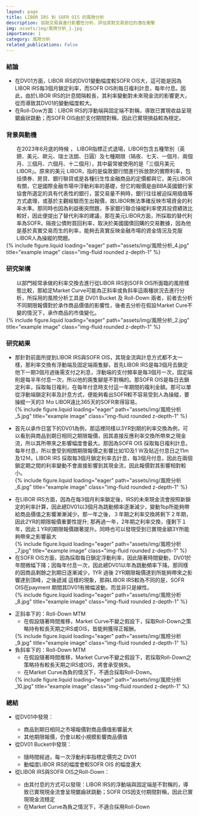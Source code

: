 ```yaml
---
layout: page
title: LIBOR IRS 到 SOFR OIS 的風險分析
description: 協助交易員進行影響性分析，評估其對交易部位的潛在衝擊
img: assets/img/風險分析_1.jpg
importance: 1
category: 風險分析
related_publications: False
---
```


<div class="Conclusion">
    <h3>結論</h3>
    <div class="characteristics">
        <ul><li>在DV01方面，LIBOR IRS的DV01變動幅度較SOFR OIS大，這可能是因為LIBOR IRS每3個月鎖定利率，而SOFR OIS則每日複利計息，每年付息。因此，由於LIBOR IRS的計息間隔較長，其利率變動對未來現金流的影響更大，從而導致其DV01的變動幅度較大。</li>
        <li>在Roll-Dow方面：LIBOR IRS的浮動端與固定端不對稱，導致已實現收益呈現鋸齒狀跳動；而SOFR OIS由於支付期間對稱，因此已實現損益較為穩定。</li>
        </ul>
    </div>
</div>

<div class="Motivation">
    <h3>背景與動機</h3>
    <div class="characteristics" style="margin-left: 2em">
    在2023年6月底的時候 ， LIBOR指標正式退場，LIBOR包含五種幣別（英鎊、美元、歐元、瑞士法朗、日圓）及七種期限（隔夜、七天、一個月、兩個月、三個月、六個月、十二個月），其中最常被使用的是「三個月美元LIBOR」。原來的美元  LIBOR，指的是倫敦銀行間進行拆放款的實際利率，包括債券、房貸、銀行聯貸或是各種衍生性金融商品的定價都與它，美元LIBOR有關，它是國際金融市場中浮動利率的基礎，但它的報價是由BBA英國銀行家協會所選定的具有代表性的銀行，當交易量不夠時，銀行往往被迫採用插值等方式處理，或基於主觀經驗而生出報價，故LIBOR無法準確反映市場資金的利率水準。那同時也因為利益衝突問題，多家銀行聯合操縱利率使其投資績效比較好，因此便提出了替代利率的建議，那在美元LIBOR方面，所採取的替代利率為SOFR，隔夜公債附買回利率，取決於美國國債回購的交易數據，因為他是基於真實交易而生的利率，能夠去真實反映金融市場的資金情況及克服LIBOR人為操縱的問題。
    </div>
    <div class="col-sm mt-3 mt-md-0">
        {% include figure.liquid loading="eager" path="assets/img/風險分析_4.jpg" title="example image" class="img-fluid rounded z-depth-1" %}
    </div>
</div>

<div class="Structure">
    <h3>研究架構</h3>
    <div class="characteristics" style="margin-left: 2em">
    以部門經常承做的利率交換去進行從LIBOR IRS到SOFR OIS所面臨的風險樣態比較，那給定Market Curve可能為正斜率或負斜率這兩種狀況去進行分析，所採用的風險分析工具是 DV01 Bucket 及 Roll-Down 兩者，前者去分析不同期限報價對於承作商品價值的影響性，後者去分析在假設Ｍarket Cure不變的情況下，承作商品的市值變化。
    </div>
    <div class="col-sm mt-3 mt-md-0">
        {% include figure.liquid loading="eager" path="assets/img/風險分析_2.jpg" title="example image" class="img-fluid rounded z-depth-1" %}
    </div>
</div>

<div class="Statistics">
    <h3>研究結果</h3>
    <ul>
        <li>那針對前面所提到LIBOR IRS與SOFR OIS，其現金流與計息方式都不太一樣，那利率交換有浮動端及固定端兩隻腳，首先LIBOR IRS是每3個月去鎖定他下一期3個月過後需支付之利息，浮動端的支付頻率是每3個月一次，固定端則是每半年付息一次，所以他的兩隻腳是不對稱的。那SOFR OIS是每日去鎖定利率，採取每日複利，在每年付息時支付這一年期間的複利金額。那可以單從浮動端鎖定利率及計息方式，便能夠看出SOFR較不容易受到人為操縱，要操縱一天的3 Ｍo LIBOR遠比365天的SOFR來得容易。</li>
        <div class="col-sm mt-3 mt-md-0">
            {% include figure.liquid loading="eager" path="assets/img/風險分析_5.jpg" title="example image" class="img-fluid rounded z-depth-1" %}
        </div>
    </ul>
    <ul>
        <li>首先以承作日當下的DV01為例，那這裡同樣以3YR到期的利率交換為例，可以看到與商品到期日相同之期限報價，因其直接反應利率交換所帶來之現金流，所以其所帶來之影響幅度會最大。那因為SOFR OIS 採取每日複利計息，每年付息，所以會受到相關期限報價之影響比如1D及1 W及貼近付息日之11m及12Ｍ。LIBOR IRS 採取每3個月鎖定利率去計息，每3個月付息，因此在兩個鎖定期之間的利率變動不會直接影響到其現金流，因此報價對其影響相對較小。
        </li>
        <div class="col-sm mt-3 mt-md-0">
            {% include figure.liquid loading="eager" path="assets/img/風險分析_6.jpg" title="example image" class="img-fluid rounded z-depth-1" %}
        </div>
    </ul>
    <ul>
        <li>在LIBOR IRS方面，因為在每3個月利率鎖定後，IRS的未來現金流會按照新鎖定的利率計算，因此總DV01以3個月為跳動頻率逐漸減少，變動1bp所能夠帶給商品價值之影響漸漸減少。那一年之後，３年期之利率交換將剩下２年期，因此2YR的期限報價重要性提升; 那再過一年，2年期之利率交換，僅剩下１年，因此１YR的期限報價跟著提升。同時也可以發現受到已實現金額3Y所能夠帶來之影響最大
        </li>
        <div class="col-sm mt-3 mt-md-0">
            {% include figure.liquid loading="eager" path="assets/img/風險分析_7.jpg" title="example image" class="img-fluid rounded z-depth-1" %}
        </div>
        <li>在SOFR OIS方面，因為採取每日鎖定浮動利率，因此隨著時間變動，DV01於年間微幅下降；因每年付息一次，因此總DV01以年為跳動頻率下降。那同樣的因商品剩餘之到期日逐漸減少，1YR 過後 2YR期限報價達到所能夠帶來之影響達到頂峰，之後遞減 這樣的現象，那與LIBOR IRS較為不同的是，SOFR OIS在payment 期間其DV01有微幅波動，而並非只是線性。
        </li>
        <div class="col-sm mt-3 mt-md-0">
            {% include figure.liquid loading="eager" path="assets/img/風險分析_8.jpg" title="example image" class="img-fluid rounded z-depth-1" %}
        </div>
    </ul>
    <ul>
        <li>正斜率下的：Roll-Down MTM
        <ul><li>
        在假設隨著時間推移，Market Curve不變之假設下，採取Roll-Down之策略持有較長天期之IRS或OIS，皆能夠獲得正報酬。
        </li></ul>
        </li>
        <div class="col-sm mt-3 mt-md-0">
            {% include figure.liquid loading="eager" path="assets/img/風險分析_9.jpg" title="example image" class="img-fluid rounded z-depth-1" %}
        </div>
        <li>負斜率下的：Roll-Down MTM
        <ul>
            <li>在假設隨著時間推移，Market Curve不變之假設下，若採取Roll-Down之策略持有較長天期之IRS或OIS，將會承受損失。</li>
            <li>在Market Curve為負的情況下，不適合採取Roll-Down。</li>
        </ul>
        </li>
        <div class="col-sm mt-3 mt-md-0">
            {% include figure.liquid loading="eager" path="assets/img/風險分析_10.jpg" title="example image" class="img-fluid rounded z-depth-1" %}
        </div>
    </ul>
</div>

<div class="Future">
    <h3>總結</h3>
    <div class="CurrentResearch">
        <ul>
            <li>從DV01中發現：</li>
            <ul>
                <li>商品到期日相同之市場報價對商品價值影響最大</li>
                <li>其他期限報價，仍會以較小規模影響商品價值</li>
            </ul>
            <li>從DV01 Bucket中發現：</li>
            <ul>
                <li>隨時間經過，每一次浮動利率指標定價完之 DV01</li>
                <li>動幅度LIBOR IRS的幅度會較SOFR OIS 的幅度還大</li>
            </ul>
            <li>從LIBOR IRS與SOFR OIS之Roll-Down：</li>
            <ul>
                <li>由其付息的方式可以發現：LIBOR IRS的浮動端與固定端是不對稱的，導致已實現現金流會呈現鋸齒狀跳動；SOFR OIS因支付期間對稱，因此已實現現金流穩定</li>
                <li>在Market Curve為負之情況下，不適合採用Roll-Down</li>
            </ul>
        </ul>
    </div>
</div>